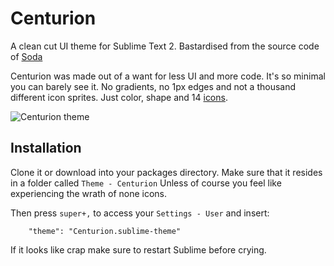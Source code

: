 Centurion
=========

A clean cut UI theme for Sublime Text 2. Bastardised from the source code of [Soda](https://github.com/buymeasoda/soda-theme/) 

Centurion was made out of a want for less UI and more code. It's so minimal you can barely see it. 
No gradients, no 1px edges and not a thousand different icon sprites. Just color, shape and 14 [icons](https://http://www.glyphicons.com/). 

![Centurion theme](https://github.com/)  

Installation
------------------------------------------------------------------------

Clone it or download into your packages directory.
Make sure that it resides in a folder called `Theme - Centurion` 
Unless of course you feel like experiencing the wrath of none icons. 

Then press `super+,` to access your `Settings - User` and insert: 
        
        "theme": "Centurion.sublime-theme"

If it looks like crap make sure to restart Sublime before crying. 
